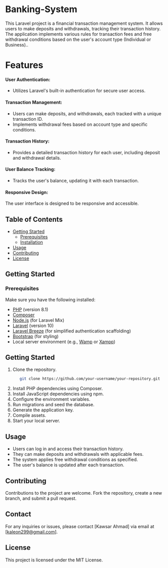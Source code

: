 # Banking-System

This Laravel project is a financial transaction management system. It allows users to make deposits and withdrawals, tracking their transaction history. The application implements various rules for transaction fees and free withdrawal conditions based on the user's account type (Individual or Business)..

# Features
#### User Authentication:
- Utilizes Laravel's built-in authentication for secure user access.
#### Transaction Management:
- Users can make deposits, and withdrawals, each tracked with a unique transaction ID.
- Implements withdrawal fees based on account type and specific conditions.
#### Transaction History:
- Provides a detailed transaction history for each user, including deposit and withdrawal details.
#### User Balance Tracking:
- Tracks the user's balance, updating it with each transaction.
#### Responsive Design:
 The user interface is designed to be responsive and accessible.

## Table of Contents
- [Getting Started](#getting-started)
  - [Prerequisites](#prerequisites)
  - [Installation](#installation)
- [Usage](#usage)
- [Contributing](#contributing)
- [License](#license)

## Getting Started

### Prerequisites

Make sure you have the following installed:


- [PHP](https://www.php.net/) (version 8.1)
- [Composer](https://getcomposer.org/)
- [Node.js](https://nodejs.org/) (for Laravel Mix)
- [Laravel](https://laravel.com/) (version 10)
- [Laravel Breeze](https://laravel.com/docs/8.x/starter-kits#laravel-breeze) (for simplified authentication scaffolding)
- [Bootstrap](https://getbootstrap.com/) (for styling)
- Local server environment (e.g., [Wamp](https://www.wampserver.com/en/) or [Xampp](https://www.apachefriends.org/index.html))



## Getting Started

1. Clone the repository.
   ```bash
      git clone https://github.com/your-username/your-repository.git
3. Install PHP dependencies using Composer.
4. Install JavaScript dependencies using npm.
5. Configure the environment variables.
6. Run migrations and seed the database.
7. Generate the application key.
8. Compile assets.
9. Start your local server.

## Usage

- Users can log in and access their transaction history.
- They can make deposits and withdrawals with applicable fees.
- The system applies free withdrawal conditions as specified.
- The user's balance is updated after each transaction.


## Contributing

Contributions to the project are welcome. Fork the repository, create a new branch, and submit a pull request.

## Contact

For any inquiries or issues, please contact [Kawsar Ahmad] via email at [kaleon299@gmail.com].


## License

This project is licensed under the MIT License.


